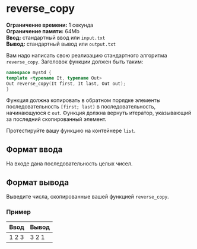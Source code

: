 # reverse_copy

**Ограничение времени:** 1 секунда  
**Ограничение памяти:** 64Mb  
**Ввод:** стандартный ввод или `input.txt`  
**Вывод:** стандартный вывод или `output.txt`  

Вам надо написать свою реализацию стандартного алгоритма `reverse_copy`. Заголовок функции должен быть таким:

```cpp
namespace mystd {
template <typename It, typename Out>
Out reverse_copy(It first, It last, Out out);
}
```

Функция должна копировать в обратном порядке элементы последовательность `[first; last)` в последовательность, начинающуюся с `out`. Функция должна вернуть итератор, указывающий за последний скопированный элемент.

Протестируйте вашу функцию на контейнере `list`.

## Формат ввода
На входе дана последовательность целых чисел.

## Формат вывода
Выведите числа, скопированные вашей функцией `reverse_copy`.

### Пример 
| **Ввод** | **Вывод** |
| -------- | --------- |
| 1 2 3    | 3 2 1     |
